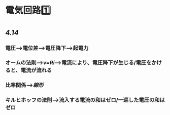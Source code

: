 # 電気回路1️⃣
## *4.14*
### 電圧-->電位差-->電圧降下-->起電力<br>
### オームの法則-->*v=Ri*-->電流により、電圧降下が生じる/電圧をかけると、電流が流れる<br>
### 比率関係-->*線形*<br>
### キルヒホッフの法則-->流入する電流の和はゼロ/一巡した電圧の和はゼロ<br>
